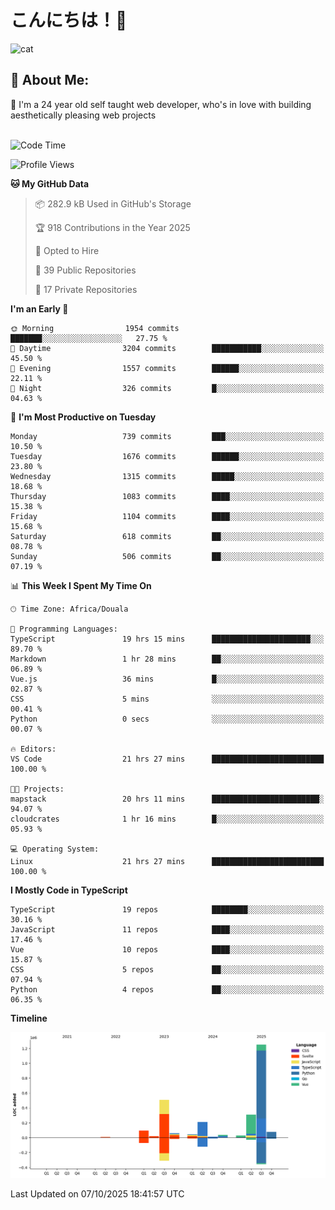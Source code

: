 

# こんにちは！🙂  
![cat](https://github.com/michaelnji/michaelnji/assets/73862378/606e99e9-2c18-4853-8722-991e4af8eae6)

## 💫 About Me:
🙂 I'm a 24 year old self taught web developer, who's in love with building aesthetically pleasing web projects <br><br>

<!--START_SECTION:waka-->
![Code Time](http://img.shields.io/badge/Code%20Time-1%2C472%20hrs%2057%20mins-blue)

![Profile Views](http://img.shields.io/badge/Profile%20Views-0-blue)

**🐱 My GitHub Data** 

> 📦 282.9 kB Used in GitHub's Storage 
 > 
> 🏆 918 Contributions in the Year 2025
 > 
> 💼 Opted to Hire
 > 
> 📜 39 Public Repositories 
 > 
> 🔑 17 Private Repositories 
 > 
**I'm an Early 🐤** 

```text
🌞 Morning                1954 commits        ███████░░░░░░░░░░░░░░░░░░   27.75 % 
🌆 Daytime                3204 commits        ███████████░░░░░░░░░░░░░░   45.50 % 
🌃 Evening                1557 commits        ██████░░░░░░░░░░░░░░░░░░░   22.11 % 
🌙 Night                  326 commits         █░░░░░░░░░░░░░░░░░░░░░░░░   04.63 % 
```
📅 **I'm Most Productive on Tuesday** 

```text
Monday                   739 commits         ███░░░░░░░░░░░░░░░░░░░░░░   10.50 % 
Tuesday                  1676 commits        ██████░░░░░░░░░░░░░░░░░░░   23.80 % 
Wednesday                1315 commits        █████░░░░░░░░░░░░░░░░░░░░   18.68 % 
Thursday                 1083 commits        ████░░░░░░░░░░░░░░░░░░░░░   15.38 % 
Friday                   1104 commits        ████░░░░░░░░░░░░░░░░░░░░░   15.68 % 
Saturday                 618 commits         ██░░░░░░░░░░░░░░░░░░░░░░░   08.78 % 
Sunday                   506 commits         ██░░░░░░░░░░░░░░░░░░░░░░░   07.19 % 
```


📊 **This Week I Spent My Time On** 

```text
🕑︎ Time Zone: Africa/Douala

💬 Programming Languages: 
TypeScript               19 hrs 15 mins      ██████████████████████░░░   89.70 % 
Markdown                 1 hr 28 mins        ██░░░░░░░░░░░░░░░░░░░░░░░   06.89 % 
Vue.js                   36 mins             █░░░░░░░░░░░░░░░░░░░░░░░░   02.87 % 
CSS                      5 mins              ░░░░░░░░░░░░░░░░░░░░░░░░░   00.41 % 
Python                   0 secs              ░░░░░░░░░░░░░░░░░░░░░░░░░   00.07 % 

🔥 Editors: 
VS Code                  21 hrs 27 mins      █████████████████████████   100.00 % 

🐱‍💻 Projects: 
mapstack                 20 hrs 11 mins      ████████████████████████░   94.07 % 
cloudcrates              1 hr 16 mins        █░░░░░░░░░░░░░░░░░░░░░░░░   05.93 % 

💻 Operating System: 
Linux                    21 hrs 27 mins      █████████████████████████   100.00 % 
```

**I Mostly Code in TypeScript** 

```text
TypeScript               19 repos            ████████░░░░░░░░░░░░░░░░░   30.16 % 
JavaScript               11 repos            ████░░░░░░░░░░░░░░░░░░░░░   17.46 % 
Vue                      10 repos            ████░░░░░░░░░░░░░░░░░░░░░   15.87 % 
CSS                      5 repos             ██░░░░░░░░░░░░░░░░░░░░░░░   07.94 % 
Python                   4 repos             ██░░░░░░░░░░░░░░░░░░░░░░░   06.35 % 
```



**Timeline**

![Lines of Code chart](https://raw.githubusercontent.com/michaelnji/michaelnji/main/assets/bar_graph.png)


 Last Updated on 07/10/2025 18:41:57 UTC
<!--END_SECTION:waka-->
